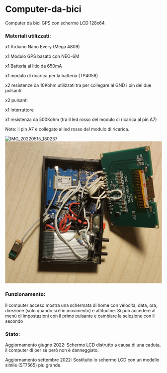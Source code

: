# Computer-da-bici
Computer da bici GPS con schermo LCD 128x64.

### Materiali utilizzati:

x1 Arduino Nano Every (Mega 4809)

x1 Modulo GPS basato con NEO-6M

x1 Batteria al litio da 650mA

x1 modulo di ricarica per la batteria (TP4056)

x2 resistenze da 10Kohm utilizzati tra per collegare al GND i pin dei due pulsanti

x2 pulsanti

x1 Interruttore

x1 resistenza da 500Kohm (tra il led rosso del modulo di ricarica al pin A7)


Note: il pin A7 è collegato al led rosso del modulo di ricarica.

![IMG_20220515_180237](https://user-images.githubusercontent.com/82262976/168491673-fb9632de-8f1f-442b-96d3-eb7eb87d8f8d.jpg)
![IMG_20230131_220137](https://github.com/Musy05/Computer-da-bici/blob/main/IMG_20230131_220137.jpg)

### Funzionamento:
Il computer acceso mostra una schermata di home con velocità, data, ora, direzione (solo quando si è in movimento) e altitudine.
Si può accedere al menù di impostazioni con il primo pulsante e cambiare la selezione con il secondo

### Stato:
Aggiornamento giugno 2022:    Schermo LCD distrutto a causa di una caduta, il computer di per sè però non è danneggiato.

Aggiornamento settembre 2022: Sostituito lo schermo LCD con un modello simile (ST7565) più grande.
